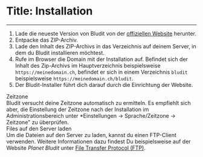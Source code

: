 # Title: Installation
<!-- Position: 3 -->
---
1. Lade die neueste Version von Bludit von der [offiziellen Website](https://www.bludit.com/de/) herunter.
2. Entpacke das ZIP-Archiv.
3. Lade den Inhalt des ZIP-Archivs in das Verzeichnis auf deinem Server, in dem du Bludit installieren möchtest.
4. Rufe im Browser die Domain mit der Installation auf. Befindet sich der Inhalt des Zip-Archivs im Hauptverzeichnis beispielsweise `https://meinedomain.ch`, befindet er sich in einem Verzeichnis `bludit` beispielsweise `https://meinedomain.ch/bludit`.
5. Der Bludit-Installer führt dich darauf durch die Einrichtung der Website.

<div class="note">
<div class="title">Zeitzone</div>
Bludit versucht deine Zeitzone automatisch zu ermitteln. Es empfiehlt sich aber, die Einstellung der Zeitzone nach der Installation   im Administrationsbereich unter *Einstellungen -> Sprache/Zeitzone -> Zeitzone" zu überprüfen.
</div>

<div class="note">
<div class="title">Files auf den Server laden</div>
Um die Dateien auf den Server zu laden, kannst du einen FTP-Client verwenden. Weitere Informationen dazu findest Du beispielsweise auf der Website <em>Planet Bludit</em> unter <a href="https:\/\/planet-bludit.ch/file-transfer-protocol-ftp" target="_blank">File Transfer Protocol (FTP)</a>.
</div>
